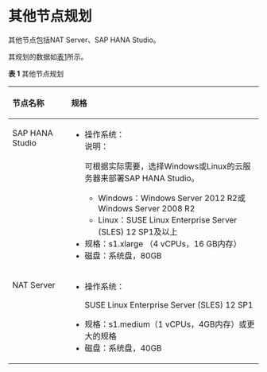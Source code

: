 # 其他节点规划<a name="saphana_02_0013"></a>

其他节点包括NAT Server、SAP HANA Studio。

其规划的数据如[表1](#table55749423141636)所示。

**表 1**  其他节点规划

<a name="table55749423141636"></a>
<table><thead align="left"><tr id="row21630010141636"><th class="cellrowborder" valign="top" width="23.5%" id="mcps1.2.3.1.1"><p id="p64803776141636"><a name="p64803776141636"></a><a name="p64803776141636"></a>节点名称</p>
</th>
<th class="cellrowborder" valign="top" width="76.5%" id="mcps1.2.3.1.2"><p id="p14614470141636"><a name="p14614470141636"></a><a name="p14614470141636"></a>规格</p>
</th>
</tr>
</thead>
<tbody><tr id="row50748472141636"><td class="cellrowborder" valign="top" width="23.5%" headers="mcps1.2.3.1.1 "><p id="p16985571141636"><a name="p16985571141636"></a><a name="p16985571141636"></a>SAP HANA Studio</p>
</td>
<td class="cellrowborder" valign="top" width="76.5%" headers="mcps1.2.3.1.2 "><a name="ul9964338142510"></a><a name="ul9964338142510"></a><ul id="ul9964338142510"><li>操作系统：<div class="note" id="note59148189154434"><a name="note59148189154434"></a><a name="note59148189154434"></a><span class="notetitle"> 说明： </span><div class="notebody"><p id="p62571656154434"><a name="p62571656154434"></a><a name="p62571656154434"></a>可根据实际需要，选择Windows或Linux的云服务器来部署<span class="keyword" id="keyword253093516316"><a name="keyword253093516316"></a><a name="keyword253093516316"></a>SAP HANA</span> Studio。</p>
</div></div>
<a name="ul56463448201829"></a><a name="ul56463448201829"></a><ul id="ul56463448201829"><li>Windows：Windows Server 2012 R2或Windows Server 2008 R2</li><li>Linux：SUSE Linux Enterprise Server (SLES) 12 SP1及以上</li></ul>
</li><li>规格：s1.xlarge （4 vCPUs，16 GB内存）</li><li>磁盘：系统盘，80GB</li></ul>
</td>
</tr>
<tr id="row39020686141636"><td class="cellrowborder" valign="top" width="23.5%" headers="mcps1.2.3.1.1 "><p id="p6558959141636"><a name="p6558959141636"></a><a name="p6558959141636"></a>NAT Server</p>
</td>
<td class="cellrowborder" valign="top" width="76.5%" headers="mcps1.2.3.1.2 "><a name="ul60028204142553"></a><a name="ul60028204142553"></a><ul id="ul60028204142553"><li>操作系统：<p id="p30446346142553"><a name="p30446346142553"></a><a name="p30446346142553"></a>SUSE Linux Enterprise Server (SLES) 12 SP1</p>
</li><li>规格：s1.medium（1 vCPUs，4GB内存）或更大的规格</li><li>磁盘：系统盘，40GB</li></ul>
</td>
</tr>
</tbody>
</table>

